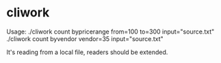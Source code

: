 # cliwork

Usage:
./cliwork count bypricerange from=100 to=300 input="source.txt"
./cliwork count byvendor vendor=35 input="source.txt"

It's reading from a local file, readers should be extended.

